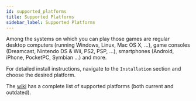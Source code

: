 ```yaml
---
id: supported_platforms
title: Supported Platforms
sidebar_label: Supported Platforms
---
```

Among the systems on which you can play those games are regular desktop computers (running Windows, Linux, Mac OS X, ...), game consoles (Dreamcast, Nintendo DS & Wii, PS2, PSP, ...), smartphones (Android, iPhone, PocketPC, Symbian ...) and more.

For detailed install instructions, navigate to the ```Installation``` section and choose the desired platform. 

The [wiki](https://wiki.scummvm.org/index.php?title=Platforms) has a complete list of supported platforms (both current and outdated).
